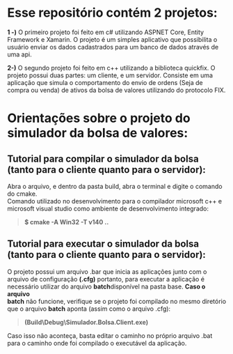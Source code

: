 # Esse repositório contém 2 projetos:

<b>1 -)</b> O primeiro projeto foi feito em c# utilizando ASPNET Core, Entity Framework e Xamarin. O projeto é um simples aplicativo que possibilita o usuário enviar os dados cadastrados para um banco de dados através de uma api.

<b>2-)</b> O segundo projeto foi feito em c++ utilizando a biblioteca quickfix. O projeto possui duas partes: um cliente, e um servidor. Consiste em uma aplicação que simula o comportamento do envio de ordens (Seja de compra ou venda) de ativos da bolsa de valores utilizando do protocolo FIX.


<h1>Orientações sobre o projeto do simulador da bolsa de valores:</h1>
<h2>Tutorial para compilar o simulador da bolsa (tanto para o cliente quanto para o servidor):</h2>
Abra o arquivo, e dentro da pasta build, abra o terminal e digite o comando do cmake. 
<br>Comando utilizado no desenvolvimento para o compilador microsoft c++ e microsoft visual studio como ambiente de desenvolvimento integrado: <blockquote> <b>$ cmake -A Win32 -T v140 .. </b></blockquote>

<h2>Tutorial para executar o simulador da bolsa (tanto para o cliente quanto para o servidor):</h2>
O projeto possui um arquivo <r>.bar</b> que inicia as aplicações junto com o arquivo de configuração <b>(.cfg)</b> portanto, para executar a aplicação é necessário utilizar do arquivo <b>batch</b>disponível na pasta base. <b>Caso o arquivo <br>batch</b> não funcione, verifique se o projeto foi compilado no mesmo diretório que o arquivo <b>batch</b> aponta (assim como o arquivo .cfg): <blockquote><b> (Build\Debug\Simulador.Bolsa.Client.exe) </b></blockquote>Caso isso não aconteça, basta editar o caminho no próprio arquivo .bat para o caminho onde foi compilado o executável da aplicação.

